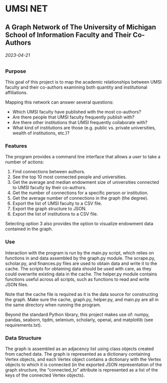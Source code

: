 # UMSI NET

## A Graph Network of The University of Michigan School of Information Faculty and Their Co-Authors

###### 2023-04-21

### Purpose

This goal of this project is to map the academic relationships between UMSI faculty and their co-authors examining both 
quantity and institutional affiliations.

Mapping this network can answer several questions: 
- Which UMSI faculty have published with the most co-authors?
- Are there people that UMSI faculty frequently publish with? 
- Are there other institutions that UMSI frequently collaborate with?
- What kind of institutions are those (e.g. public vs. private universities, wealth of institutions, etc.)?

### Features

The program provides a command line interface that allows a user to take a number of actions:
1. Find connections between authors.
2. See the top 10 most connected people and universities.
3. Get the average and median endowment size of universities connected to UMSI faculty
by their co-authors.
4. Get the number of connections for a specific person or institution.
5. Get the average number of connections in the graph (the degree).
6. Export the list of UMSI faculty to a CSV file.
7. Export the graph structure to JSON.
8. Export the list of institutions to a CSV file.

Selecting option 3 also provides the option to visualize endowment data contained in the
graph.

### Use

Interaction with the program is run by the main.py script, which relies on functions in and data
assembled by the graph.py module. The scrape.py, scholar.py, and finances.py files are used to obtain
data and write it to the cache. The scripts for obtaining data should be used with care, as they
could overwrite existing data in the cache. The helper.py module contains functions useful across all
scripts, such as functions to read and write JSON files.

Note that the cache file is required as it is the data source for constructing the graph. Make sure the
cache, graph.py, helper.py, and main.py are all in the same directory when running the program.

Beyond the standard Python library, this project makes use of: numpy, pandas, seaborn, tqdm, selenium,
scholarly, openai, and matplotlib (see requirements.txt).

### Data Structure

The graph is assembled as an adjacency list using class objects created from cached data. The graph is represented as
a dictionary containing Vertex objects, and each Vertex object contains a dictionary with the Vertex objects
to which it is connected (in the exported JSON representation of the graph structure, the “connected_to” attribute
is represented as a list of the keys of the connected Vertex objects).